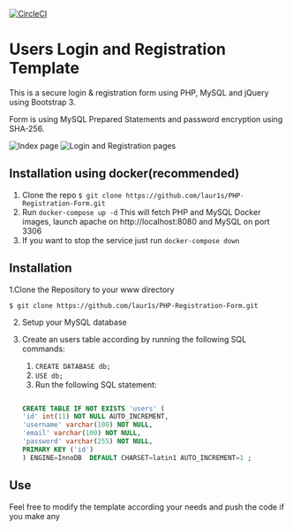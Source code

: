 [![CircleCI](https://circleci.com/gh/laur1s/PHP-Registration-Form.svg?style=svg)](https://circleci.com/gh/laur1s/PHP-Registration-Form)

# Users Login and Registration Template

This is a secure login & registration form using PHP, MySQL and jQuery using Bootstrap  3.

Form is using MySQL Prepared Statements and password encryption using SHA-256.

![Index page](https://github.com/laur1s/Registration-Template/blob/master/example/index.PNG)
![Login and Registration pages](https://github.com/laur1s/Registration-Template/blob/master/example/log_reg.png)

## Installation using docker(recommended)

1. Clone the repo `$ git clone https://github.com/laur1s/PHP-Registration-Form.git`
2. Run `docker-compose up -d` This will fetch PHP and MySQL Docker images, launch apache on http://localhost:8080 and MySQL on port 3306
3. If you want to stop the service just run `docker-compose down`

## Installation

1.Clone the Repository to your www directory
   ```
   $ git clone https://github.com/laur1s/PHP-Registration-Form.git
   ```
2. Setup your MySQL database
3. Create an users table according by running the following SQL commands:
   1. `CREATE DATABASE db;`
   2. `USE db;`
   3. Run the following SQL statement:
   
   ```SQL
   
   CREATE TABLE IF NOT EXISTS 'users' (
   'id' int(11) NOT NULL AUTO_INCREMENT,
   'username' varchar(100) NOT NULL,
   'email' varchar(100) NOT NULL,
   'password' varchar(255) NOT NULL,
   PRIMARY KEY ('id')
   ) ENGINE=InnoDB  DEFAULT CHARSET=latin1 AUTO_INCREMENT=1 ;


## Use
Feel free to modify the template according your needs and push the code if you make any
